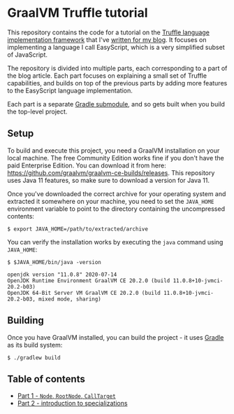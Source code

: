 # GraalVM Truffle tutorial

This repository contains the code for a tutorial on the
[Truffle language implementation framework](https://github.com/oracle/graal/blob/master/truffle/docs/README.md)
that I've [written for my blog](http://endoflineblog.com/graal-truffle-tutorial-part-0-what-is-truffle).
It focuses on implementing a language I call EasyScript,
which is a very simplified subset of JavaScript.

The repository is divided into multiple parts,
each corresponding to a part of the blog article.
Each part focuses on explaining a small set of Truffle capabilities,
and builds on top of the previous parts by adding more features to the EasyScript language implementation.

Each part is a separate [Gradle submodule](https://docs.gradle.org/current/userguide/multi_project_builds.html),
and so gets built when you build the top-level project.

## Setup

To build and execute this project, you need a GraalVM installation on your local machine.
The free Community Edition works fine if you don't have the paid Enterprise Edition.
You can download it from here: https://github.com/graalvm/graalvm-ce-builds/releases.
This repository uses Java 11 features,
so make sure to download a version for Java 11.

Once you've downloaded the correct archive for your operating system and extracted it somewhere on your machine,
you need to set the `JAVA_HOME`
environment variable to point to the directory containing the uncompressed contents:

```shell script
$ export JAVA_HOME=/path/to/extracted/archive
```

You can verify the installation works by executing the `java`
command using `JAVA_HOME`:

```shell script
$ $JAVA_HOME/bin/java -version

openjdk version "11.0.8" 2020-07-14
OpenJDK Runtime Environment GraalVM CE 20.2.0 (build 11.0.8+10-jvmci-20.2-b03)
OpenJDK 64-Bit Server VM GraalVM CE 20.2.0 (build 11.0.8+10-jvmci-20.2-b03, mixed mode, sharing)
```

## Building

Once you have GraalVM installed,
you can build the project -
it uses [Gradle](https://gradle.org)
as its build system:

```shell script
$ ./gradlew build
```

## Table of contents

* [Part 1 - `Node`, `RootNode`, `CallTarget`](part-01/ReadMe.md)
* [Part 2 - introduction to specializations](part-02/ReadMe.md)
